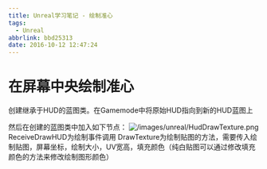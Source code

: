 ```yaml
---
title: Unreal学习笔记 - 绘制准心
tags:
  - Unreal
abbrlink: bbd25313
date: 2016-10-12 12:47:24
---
```


# 在屏幕中央绘制准心 #

创建继承于HUD的蓝图类。在Gamemode中将原始HUD指向到新的HUD蓝图上  

然后在创建的蓝图类中加入如下节点：
![/images/unreal/HudDrawTexture.png]()  
ReceiveDrawHUD为绘制事件调用
DrawTexture为绘制贴图的方法，需要传入绘制贴图，屏幕坐标，绘制大小，UV宽高，填充颜色（纯白贴图可以通过修改填充颜色的方法来修改绘制图形颜色）
